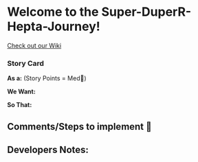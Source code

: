 # **Welcome to the Super-DuperR-Hepta-Journey!**
[Check out our Wiki](https://github.com/cheddarmonk/super-duper-hepta-journey/wiki)

### Story Card

**As a:** (Story Points = Med👕)

**We Want:**

**So That:**

## Comments/Steps to implement 🥇




## **Developers Notes:**

